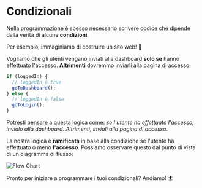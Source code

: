 # Condizionali

Nella programmazione è spesso necessario scrivere codice che dipende dalla verità di alcune **condizioni**.

Per esempio, immaginiamo di costruire un sito web! 🎨

Vogliamo che gli utenti vengano inviati alla dashboard **solo se** hanno effettuato l'accesso. **Altrimenti** dovremmo inviarli alla pagina di accesso:

```js
if (loggedIn) {
  // loggedIn è true
  goToDashboard();
} else {
  // loggedIn è false
  goToLogin();
}
```

Potresti pensare a questa logica come: _se l'utente ha effettuato l'accesso, invialo alla dashboard. Altrimenti, inviali alla pagina di accesso_.

La nostra logica è **ramificata** in base alla condizione se l'utente ha effettuato o meno **l'accesso**. Possiamo osservare questo dal punto di vista di un diagramma di flusso:

![Flow Chart](https://res.cloudinary.com/divzjiip8/image/upload/c_scale,w_350/v1584670341/Frame_1_-_2020-03-19T221218.056_ofv2px.png)

Pronto per iniziare a programmare i tuoi condizionali? Andiamo! 🏄
